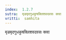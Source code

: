 ```yaml
---
index:  1.2.7
sutra:  मृडमृदगुधकुषक्लिशवदवसः क्त्वा
vritti:  samhita 
---
```


मृडमृदगुधकुषक्लिशवदवसः क्त्वा


